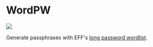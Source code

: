 # WordPW

![](https://imgs.xkcd.com/comics/password_strength.png)

Generate passphrases with EFF's [long password wordlist](https://www.eff.org/deeplinks/2016/07/new-wordlists-random-passphrases).
